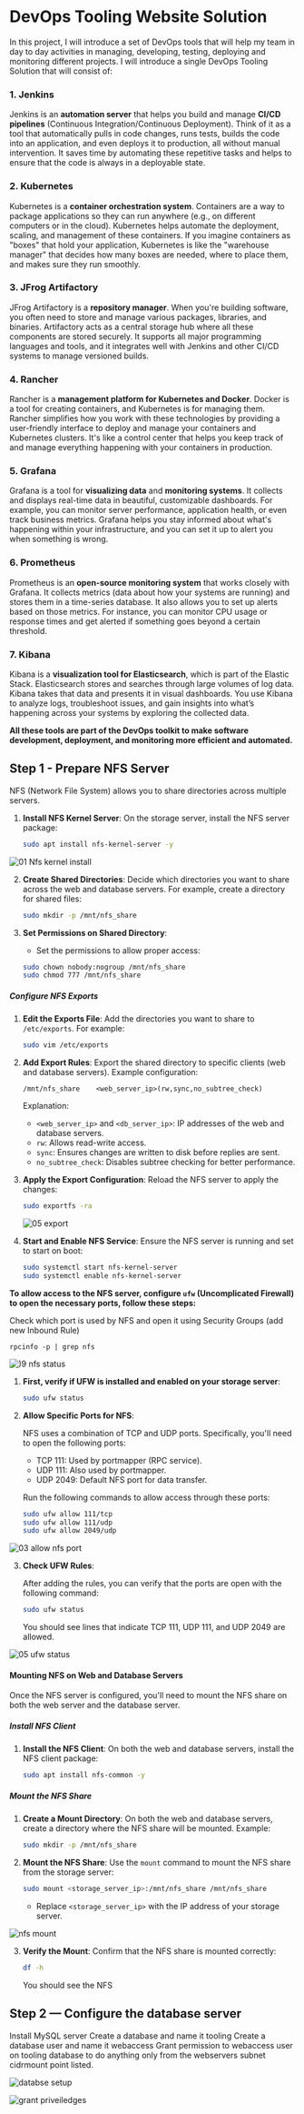 # DevOps Tooling Website Solution

In this project, I will introduce a set of DevOps tools that will help my team in day to day activities in managing, developing, testing, deploying and monitoring different projects. I will introduce a single DevOps Tooling Solution that will consist of:

### 1. **Jenkins**
Jenkins is an **automation server** that helps you build and manage **CI/CD pipelines** (Continuous Integration/Continuous Deployment). Think of it as a tool that automatically pulls in code changes, runs tests, builds the code into an application, and even deploys it to production, all without manual intervention. It saves time by automating these repetitive tasks and helps to ensure that the code is always in a deployable state.

### 2. **Kubernetes**
Kubernetes is a **container orchestration system**. Containers are a way to package applications so they can run anywhere (e.g., on different computers or in the cloud). Kubernetes helps automate the deployment, scaling, and management of these containers. If you imagine containers as "boxes" that hold your application, Kubernetes is like the "warehouse manager" that decides how many boxes are needed, where to place them, and makes sure they run smoothly.

### 3. **JFrog Artifactory**
JFrog Artifactory is a **repository manager**. When you're building software, you often need to store and manage various packages, libraries, and binaries. Artifactory acts as a central storage hub where all these components are stored securely. It supports all major programming languages and tools, and it integrates well with Jenkins and other CI/CD systems to manage versioned builds.

### 4. **Rancher**
Rancher is a **management platform for Kubernetes and Docker**. Docker is a tool for creating containers, and Kubernetes is for managing them. Rancher simplifies how you work with these technologies by providing a user-friendly interface to deploy and manage your containers and Kubernetes clusters. It's like a control center that helps you keep track of and manage everything happening with your containers in production.

### 5. **Grafana**
Grafana is a tool for **visualizing data** and **monitoring systems**. It collects and displays real-time data in beautiful, customizable dashboards. For example, you can monitor server performance, application health, or even track business metrics. Grafana helps you stay informed about what's happening within your infrastructure, and you can set it up to alert you when something is wrong.

### 6. **Prometheus**
Prometheus is an **open-source monitoring system** that works closely with Grafana. It collects metrics (data about how your systems are running) and stores them in a time-series database. It also allows you to set up alerts based on those metrics. For instance, you can monitor CPU usage or response times and get alerted if something goes beyond a certain threshold.

### 7. **Kibana**
Kibana is a **visualization tool for Elasticsearch**, which is part of the Elastic Stack. Elasticsearch stores and searches through large volumes of log data. Kibana takes that data and presents it in visual dashboards. You use Kibana to analyze logs, troubleshoot issues, and gain insights into what’s happening across your systems by exploring the collected data.

**All these tools are part of the DevOps toolkit to make software development, deployment, and monitoring more efficient and automated.**

## Step 1 - Prepare NFS Server

NFS (Network File System) allows you to share directories across multiple servers.

1. **Install NFS Kernel Server**:
   On the storage server, install the NFS server package:
   ```bash
   sudo apt install nfs-kernel-server -y
   ```
   
![01 Nfs kernel install](https://github.com/user-attachments/assets/ba2b1e96-5d64-4e1a-ac63-37b1733478b6)


2. **Create Shared Directories**:
   Decide which directories you want to share across the web and database servers. For example, create a directory for shared files:
   ```bash
   sudo mkdir -p /mnt/nfs_share
   ```

3. **Set Permissions on Shared Directory**:
   - Set the permissions to allow proper access:
   ```bash
   sudo chown nobody:nogroup /mnt/nfs_share
   sudo chmod 777 /mnt/nfs_share
   ```

##### **Configure NFS Exports**

1. **Edit the Exports File**:
   Add the directories you want to share to `/etc/exports`. For example:
   ```bash
   sudo vim /etc/exports
   ```

2. **Add Export Rules**:
   Export the shared directory to specific clients (web and database servers). Example configuration:
   ```
   /mnt/nfs_share    <web_server_ip>(rw,sync,no_subtree_check)
   ```
   Explanation:
   - `<web_server_ip>` and `<db_server_ip>`: IP addresses of the web and database servers.
   - `rw`: Allows read-write access.
   - `sync`: Ensures changes are written to disk before replies are sent.
   - `no_subtree_check`: Disables subtree checking for better performance.

3. **Apply the Export Configuration**:
   Reload the NFS server to apply the changes:
   ```bash
   sudo exportfs -ra
   ```
   ![05 export](https://github.com/user-attachments/assets/78fe0d81-65ec-4c98-b9a5-2ced436e3f0e)


4. **Start and Enable NFS Service**:
   Ensure the NFS server is running and set to start on boot:
   ```bash
   sudo systemctl start nfs-kernel-server
   sudo systemctl enable nfs-kernel-server
   ```
**To allow access to the NFS server, configure `ufw` (Uncomplicated Firewall) to open the necessary ports, follow these steps:**

Check which port is used by NFS and open it using Security Groups (add new Inbound Rule)

```
rpcinfo -p | grep nfs
```

![)9 nfs status](https://github.com/user-attachments/assets/085b14f3-19a3-45c2-b9e7-cb3967e6c5ea)


1. **First, verify if UFW is installed and enabled on your storage server**:
   ```bash
   sudo ufw status
   ```

2. **Allow Specific Ports for NFS**:

   NFS uses a combination of TCP and UDP ports. Specifically, you'll need to open the following ports:
   - TCP 111: Used by portmapper (RPC service).
   - UDP 111: Also used by portmapper.
   - UDP 2049: Default NFS port for data transfer.

   Run the following commands to allow access through these ports:

   ```bash
   sudo ufw allow 111/tcp
   sudo ufw allow 111/udp
   sudo ufw allow 2049/udp
   ```
![03 allow nfs port](https://github.com/user-attachments/assets/0147508a-61b4-4a20-82a9-6564e5a0d2e6)

3. **Check UFW Rules**:

   After adding the rules, you can verify that the ports are open with the following command:
   ```bash
   sudo ufw status
   ```

   You should see lines that indicate TCP 111, UDP 111, and UDP 2049 are allowed.

![05 ufw status](https://github.com/user-attachments/assets/067d2c7c-f922-4c92-af19-b3350b30bec8)


#### **Mounting NFS on Web and Database Servers**

Once the NFS server is configured, you'll need to mount the NFS share on both the web server and the database server.

##### **Install NFS Client**

1. **Install the NFS Client**:
   On both the web and database servers, install the NFS client package:
   ```bash
   sudo apt install nfs-common -y
   ```

##### **Mount the NFS Share**

1. **Create a Mount Directory**:
   On both the web and database servers, create a directory where the NFS share will be mounted. Example:
   ```bash
   sudo mkdir -p /mnt/nfs_share
   ```

2. **Mount the NFS Share**:
   Use the `mount` command to mount the NFS share from the storage server:
   ```bash
   sudo mount <storage_server_ip>:/mnt/nfs_share /mnt/nfs_share
   ```
   - Replace `<storage_server_ip>` with the IP address of your storage server.

   
![nfs mount](https://github.com/user-attachments/assets/db66c968-aa5b-4ffe-9897-75cbca37a932)


3. **Verify the Mount**:
   Confirm that the NFS share is mounted correctly:
   ```bash
   df -h
   ```
   You should see the NFS


## Step 2 — Configure the database server

Install MySQL server
Create a database and name it tooling
Create a database user and name it webaccess
Grant permission to webaccess user on tooling database to do anything only from the webservers subnet cidrmount point listed.

![databse setup](https://github.com/user-attachments/assets/deb91b90-9e6e-4c4d-b8f7-f9860deef7ca)

![grant priveiledges](https://github.com/user-attachments/assets/1b361db9-4432-4f9b-b94f-c47b02ab22f6)


